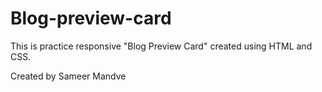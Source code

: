 # Blog-preview-card
This is practice responsive "Blog Preview Card" created using HTML and CSS.

Created by Sameer Mandve
